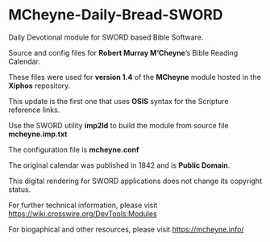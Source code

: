 # MCheyne-Daily-Bread-SWORD
Daily Devotional module for SWORD based Bible Software.

Source and config files for **Robert Murray M‘Cheyne**’s Bible Reading Calendar.

These files were used for **version 1.4** of the **MCheyne** module hosted in the **Xiphos** repository.

This update is the first one that uses **OSIS** syntax for the Scripture reference links.

Use the SWORD utility **imp2ld** to build the module from source file **mcheyne.imp.txt**

The configuration file is **mcheyne.conf**

The original calendar was published in 1842 and is **Public Domain**.

This digital rendering for SWORD applications does not change its copyright status.

For further technical information, please visit https://wiki.crosswire.org/DevTools:Modules

For biogaphical and other resources, please visit https://mcheyne.info/
